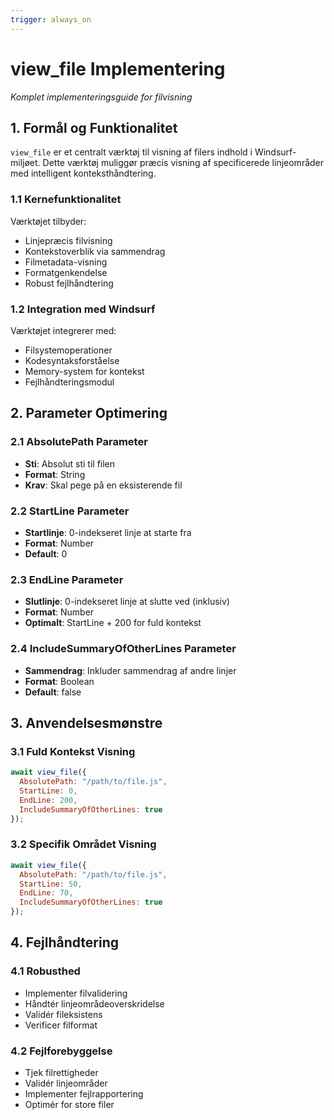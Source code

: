 ```yaml
---
trigger: always_on
---
```


# view_file Implementering
*Komplet implementeringsguide for filvisning*

## 1. Formål og Funktionalitet
`view_file` er et centralt værktøj til visning af filers indhold i Windsurf-miljøet. Dette værktøj muliggør præcis visning af specificerede linjeområder med intelligent konteksthåndtering.

### 1.1 Kernefunktionalitet
Værktøjet tilbyder:
- Linjepræcis filvisning
- Kontekstoverblik via sammendrag
- Filmetadata-visning
- Formatgenkendelse
- Robust fejlhåndtering

### 1.2 Integration med Windsurf
Værktøjet integrerer med:
- Filsystemoperationer
- Kodesyntaksforståelse
- Memory-system for kontekst
- Fejlhåndteringsmodul

## 2. Parameter Optimering

### 2.1 AbsolutePath Parameter
- **Sti**: Absolut sti til filen
- **Format**: String
- **Krav**: Skal pege på en eksisterende fil

### 2.2 StartLine Parameter
- **Startlinje**: 0-indekseret linje at starte fra
- **Format**: Number
- **Default**: 0

### 2.3 EndLine Parameter
- **Slutlinje**: 0-indekseret linje at slutte ved (inklusiv)
- **Format**: Number
- **Optimalt**: StartLine + 200 for fuld kontekst

### 2.4 IncludeSummaryOfOtherLines Parameter
- **Sammendrag**: Inkluder sammendrag af andre linjer
- **Format**: Boolean
- **Default**: false

## 3. Anvendelsesmønstre

### 3.1 Fuld Kontekst Visning
```javascript
await view_file({
  AbsolutePath: "/path/to/file.js",
  StartLine: 0,
  EndLine: 200,
  IncludeSummaryOfOtherLines: true
});
```

### 3.2 Specifik Området Visning
```javascript
await view_file({
  AbsolutePath: "/path/to/file.js",
  StartLine: 50,
  EndLine: 70,
  IncludeSummaryOfOtherLines: true
});
```

## 4. Fejlhåndtering

### 4.1 Robusthed
- Implementer filvalidering
- Håndtér linjeområdeoverskridelse
- Validér fileksistens
- Verificer filformat

### 4.2 Fejlforebyggelse
- Tjek filrettigheder
- Validér linjeområder
- Implementer fejlrapportering
- Optimér for store filer